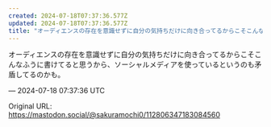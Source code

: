 ```yaml
---
created: 2024-07-18T07:37:36.577Z
updated: 2024-07-18T07:37:36.577Z
title: "オーディエンスの存在を意識せずに自分の気持ちだけに向き合ってるからこそこんなふう[...]"
---
```


<p>オーディエンスの存在を意識せずに自分の気持ちだけに向き合ってるからこそこんなふうに書けてると思うから、ソーシャルメディアを使っているというのも矛盾してるのかも。</p>

&mdash; 2024-07-18 07:37:36 UTC

Original URL: https://mastodon.social/@sakuramochi0/112806347183084560
